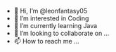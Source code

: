 - 👋 Hi, I’m @leonfantasy05
- 👀 I’m interested in Coding 
- 🌱 I’m currently learning Java
- 💞️ I’m looking to collaborate on ...
- 📫 How to reach me ...

<!---
leonfantasy05/leonfantasy05 is a ✨ special ✨ repository because its `README.md` (this file) appears on your GitHub profile.
You can click the Preview link to take a look at your changes.
--->
